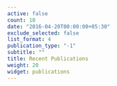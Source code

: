 ```yaml
---
active: false
count: 10
date: "2016-04-20T00:00:00+05:30"
exclude_selected: false
list_format: 4
publication_type: "-1"
subtitle: ""
title: Recent Publications
weight: 20
widget: publications
---
```

